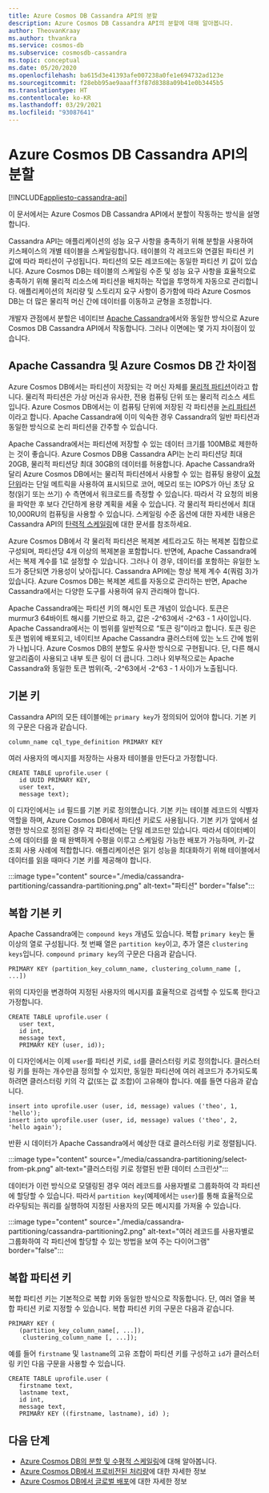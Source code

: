 ```yaml
---
title: Azure Cosmos DB Cassandra API의 분할
description: Azure Cosmos DB Cassandra API의 분할에 대해 알아봅니다.
author: TheovanKraay
ms.author: thvankra
ms.service: cosmos-db
ms.subservice: cosmosdb-cassandra
ms.topic: conceptual
ms.date: 05/20/2020
ms.openlocfilehash: ba615d3e41393afe007238a0fe1e694732ad123e
ms.sourcegitcommit: f28ebb95ae9aaaff3f87d8388a09b41e0b3445b5
ms.translationtype: HT
ms.contentlocale: ko-KR
ms.lasthandoff: 03/29/2021
ms.locfileid: "93087641"
---
```

# <a name="partitioning-in-azure-cosmos-db-cassandra-api"></a>Azure Cosmos DB Cassandra API의 분할
[!INCLUDE[appliesto-cassandra-api](includes/appliesto-cassandra-api.md)]

이 문서에서는 Azure Cosmos DB Cassandra API에서 분할이 작동하는 방식을 설명합니다. 

Cassandra API는 애플리케이션의 성능 요구 사항을 충족하기 위해 분할을 사용하여 키스페이스의 개별 테이블을 스케일링합니다. 테이블의 각 레코드와 연결된 파티션 키 값에 따라 파티션이 구성됩니다. 파티션의 모든 레코드에는 동일한 파티션 키 값이 있습니다. Azure Cosmos DB는 테이블의 스케일링 수준 및 성능 요구 사항을 효율적으로 충족하기 위해 물리적 리소스에 파티션을 배치하는 작업을 투명하게 자동으로 관리합니다. 애플리케이션의 처리량 및 스토리지 요구 사항이 증가함에 따라 Azure Cosmos DB는 더 많은 물리적 머신 간에 데이터를 이동하고 균형을 조정합니다.

개발자 관점에서 분할은 네이티브 [Apache Cassandra](https://cassandra.apache.org/)에서와 동일한 방식으로 Azure Cosmos DB Cassandra API에서 작동합니다. 그러나 이면에는 몇 가지 차이점이 있습니다. 


## <a name="differences-between-apache-cassandra-and-azure-cosmos-db"></a>Apache Cassandra 및 Azure Cosmos DB 간 차이점

Azure Cosmos DB에서는 파티션이 저장되는 각 머신 자체를 [물리적 파티션](partitioning-overview.md#physical-partitions)이라고 합니다. 물리적 파티션은 가상 머신과 유사한, 전용 컴퓨팅 단위 또는 물리적 리소스 세트입니다. Azure Cosmos DB에서는 이 컴퓨팅 단위에 저장된 각 파티션을 [논리 파티션](partitioning-overview.md#logical-partitions)이라고 합니다. Apache Cassandra에 이미 익숙한 경우 Cassandra의 일반 파티션과 동일한 방식으로 논리 파티션을 간주할 수 있습니다. 

Apache Cassandra에서는 파티션에 저장할 수 있는 데이터 크기를 100MB로 제한하는 것이 좋습니다. Azure Cosmos DB용 Cassandra API는 논리 파티션당 최대 20GB, 물리적 파티션당 최대 30GB의 데이터를 허용합니다. Apache Cassandra와 달리 Azure Cosmos DB에서는 물리적 파티션에서 사용할 수 있는 컴퓨팅 용량이 [요청 단위](request-units.md)라는 단일 메트릭을 사용하여 표시되므로 코어, 메모리 또는 IOPS가 아닌 초당 요청(읽기 또는 쓰기) 수 측면에서 워크로드를 측정할 수 있습니다. 따라서 각 요청의 비용을 파악한 후 보다 간단하게 용량 계획을 세울 수 있습니다. 각 물리적 파티션에서 최대 10,000RU의 컴퓨팅을 사용할 수 있습니다. 스케일링 수준 옵션에 대한 자세한 내용은 Cassandra API의 [탄력적 스케일링](manage-scale-cassandra.md)에 대한 문서를 참조하세요. 

Azure Cosmos DB에서 각 물리적 파티션은 복제본 세트라고도 하는 복제본 집합으로 구성되며, 파티션당 4개 이상의 복제본을 포함합니다. 반면에, Apache Cassandra에서는 복제 계수를 1로 설정할 수 있습니다. 그러나 이 경우, 데이터를 포함하는 유일한 노드가 중단되면 가용성이 낮아집니다. Cassandra API에는 항상 복제 계수 4(쿼럼 3)가 있습니다. Azure Cosmos DB는 복제본 세트를 자동으로 관리하는 반면, Apache Cassandra에서는 다양한 도구를 사용하여 유지 관리해야 합니다. 

Apache Cassandra에는 파티션 키의 해시인 토큰 개념이 있습니다. 토큰은 murmur3 64바이트 해시를 기반으로 하고, 값은 -2^63에서 -2^63 - 1 사이입니다. Apache Cassandra에서는 이 범위를 일반적으로 “토큰 링”이라고 합니다. 토큰 링은 토큰 범위에 배포되고, 네이티브 Apache Cassandra 클러스터에 있는 노드 간에 범위가 나뉩니다. Azure Cosmos DB의 분할도 유사한 방식으로 구현됩니다. 단, 다른 해시 알고리즘이 사용되고 내부 토큰 링이 더 큽니다. 그러나 외부적으로는 Apache Cassandra와 동일한 토큰 범위(즉, -2^63에서 -2^63 - 1 사이)가 노출됩니다.


## <a name="primary-key"></a>기본 키

Cassandra API의 모든 테이블에는 `primary key`가 정의되어 있어야 합니다. 기본 키의 구문은 다음과 같습니다.

```shell
column_name cql_type_definition PRIMARY KEY
```

여러 사용자의 메시지를 저장하는 사용자 테이블을 만든다고 가정합니다.

```shell
CREATE TABLE uprofile.user ( 
   id UUID PRIMARY KEY, 
   user text,  
   message text);
```

이 디자인에서는 `id` 필드를 기본 키로 정의했습니다. 기본 키는 테이블 레코드의 식별자 역할을 하며, Azure Cosmos DB에서 파티션 키로도 사용됩니다. 기본 키가 앞에서 설명한 방식으로 정의된 경우 각 파티션에는 단일 레코드만 있습니다. 따라서 데이터베이스에 데이터를 쓸 때 완벽하게 수평을 이루고 스케일링 가능한 배포가 가능하며, 키-값 조회 사용 사례에 적합합니다. 애플리케이션은 읽기 성능을 최대화하기 위해 테이블에서 데이터를 읽을 때마다 기본 키를 제공해야 합니다. 

:::image type="content" source="./media/cassandra-partitioning/cassandra-partitioning.png" alt-text="파티션" border="false":::


## <a name="compound-primary-key"></a>복합 기본 키

Apache Cassandra에는 `compound keys` 개념도 있습니다. 복합 `primary key`는 둘 이상의 열로 구성됩니다. 첫 번째 열은 `partition key`이고, 추가 열은 `clustering keys`입니다. `compound primary key`의 구문은 다음과 같습니다.

```shell
PRIMARY KEY (partition_key_column_name, clustering_column_name [, ...])
```

위의 디자인을 변경하여 지정된 사용자의 메시지를 효율적으로 검색할 수 있도록 한다고 가정합니다.

```shell
CREATE TABLE uprofile.user (
   user text,  
   id int, 
   message text, 
   PRIMARY KEY (user, id));
```

이 디자인에서는 이제 `user`를 파티션 키로, `id`를 클러스터링 키로 정의합니다. 클러스터링 키를 원하는 개수만큼 정의할 수 있지만, 동일한 파티션에 여러 레코드가 추가되도록 하려면 클러스터링 키의 각 값(또는 값 조합)이 고유해야 합니다. 예를 들면 다음과 같습니다.

```shell
insert into uprofile.user (user, id, message) values ('theo', 1, 'hello');
insert into uprofile.user (user, id, message) values ('theo', 2, 'hello again');
```

반환 시 데이터가 Apache Cassandra에서 예상한 대로 클러스터링 키로 정렬됩니다.

:::image type="content" source="./media/cassandra-partitioning/select-from-pk.png" alt-text="클러스터링 키로 정렬된 반환 데이터 스크린샷":::

데이터가 이런 방식으로 모델링된 경우 여러 레코드를 사용자별로 그룹화하여 각 파티션에 할당할 수 있습니다. 따라서 `partition key`(예제에서는 `user`)를 통해 효율적으로 라우팅되는 쿼리를 실행하여 지정된 사용자의 모든 메시지를 가져올 수 있습니다. 

:::image type="content" source="./media/cassandra-partitioning/cassandra-partitioning2.png" alt-text="여러 레코드를 사용자별로 그룹화하여 각 파티션에 할당할 수 있는 방법을 보여 주는 다이어그램" border="false":::


## <a name="composite-partition-key"></a>복합 파티션 키

복합 파티션 키는 기본적으로 복합 키와 동일한 방식으로 작동합니다. 단, 여러 열을 복합 파티션 키로 지정할 수 있습니다. 복합 파티션 키의 구문은 다음과 같습니다.

```shell
PRIMARY KEY (
   (partition_key_column_name[, ...]), 
    clustering_column_name [, ...]);
```
예를 들어 `firstname` 및 `lastname`의 고유 조합이 파티션 키를 구성하고 `id`가 클러스터링 키인 다음 구문을 사용할 수 있습니다.

```shell
CREATE TABLE uprofile.user ( 
   firstname text, 
   lastname text,
   id int,  
   message text, 
   PRIMARY KEY ((firstname, lastname), id) );
```

## <a name="next-steps"></a>다음 단계

* [Azure Cosmos DB의 분할 및 수평적 스케일링](partitioning-overview.md)에 대해 알아봅니다.
* [Azure Cosmos DB에서 프로비전된 처리량](request-units.md)에 대한 자세한 정보
* [Azure Cosmos DB에서 글로벌 배포](distribute-data-globally.md)에 대한 자세한 정보

